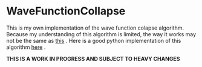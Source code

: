 # WaveFunctionCollapse

This is my own implementation of the wave function colapse algorithm.
Because my understanding of this algorithm is limited, the way it works may not be the same as [this](https://github.com/mxgmn/WaveFunctionCollapse) .
Here is a good python implementation of this algorithm [here](https://github.com/ikarth/wfc_2019f) . 

**THIS IS A WORK IN PROGRESS AND SUBJECT TO HEAVY CHANGES**
